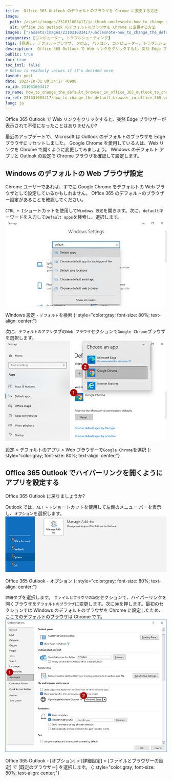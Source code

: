 ```yaml
---
title:  Office 365 Outlook のデフォルトのブラウザを Chrome に変更する方法
image:
  path: /assets/images/231031003417/ja-thumb-unclesnote-how_to_change_the_default_browser_in_office_365_outlook_to_chrome.png
  alt: Office 365 Outlook のデフォルトのブラウザを Chrome に変更する方法
images: ["/assets/images/231031003417/unclesnote-how_to_change_the_default_browser_in_office_365_outlook_to_chrome-windows_settings-search_default.png", "/assets/images/231031003417/unclesnote-how_to_change_the_default_browser_in_office_365_outlook_to_chrome-settings_default_apps_select_google_chrome_on_web_browser.png", "/assets/images/231031003417/unclesnote-how_to_change_the_default_browser_in_office_365_outlook_to_chrome-office_365_outlook-options.png", "/assets/images/231031003417/unclesnote-how_to_change_the_default_browser_in_office_365_outlook_to_chrome-office_365_outlook-options_advanced_select_default_browser_in_file_and_browser_preferences.png"]
categories: [コンピューター, トラブルシューティング]
tags: [見通し, デフォルトブラウザ, クロム, パソコン, コンピューター, トラブルシューティング]
description:  Office 365 Outlook で Web リンクをクリックすると、突然 Edge ブラウザーが表示されて不便になったことはありませんか?最近のアップデートで、Microsoft は Outlook のデフォルトのブラウザを Edge ブラウザにリセットしました。 Google Chrome を愛用している人は、Web リンクを Chrome で開くように変更してみましょう。 Windows のデフォルト アプリと Outlook の設定で Chrome ブラウザを確認して設定します。
public: true
toc: true
toc_intl: false
# Below is readonly values if it's decided once
layout: post
date: 2023-10-31 00:34:17 +0900
ro_id: 231031003417
ro_name: how_to_change_the_default_browser_in_office_365_outlook_to_chrome
ro_ref: 231031003417/how_to_change_the_default_browser_in_office_365_outlook_to_chrome
lang: ja
---
```

Office 365 Outlook で Web リンクをクリックすると、突然 Edge ブラウザーが表示されて不便になったことはありませんか?  

最近のアップデートで、Microsoft は Outlook のデフォルトのブラウザを Edge ブラウザにリセットしました。 Google Chrome を愛用している人は、Web リンクを Chrome で開くように変更してみましょう。 Windows のデフォルト アプリと Outlook の設定で Chrome ブラウザを確認して設定します。  
## Windows のデフォルトの Web ブラウザ設定
Chrome ユーザーであれば、すでに Google Chrome をデフォルトの Web ブラウザとして設定しているかもしれません。 Office 365 のデフォルトのブラウザー設定があることを確認してください。  

`CTRL + I`ショートカットを使用して`Windows 設定`を開きます。次に、`default`キーワードを入力して`Default apps`を検索し、選択します。  
![Windows 設定 - `デフォルト`を検索](/assets/images/231031003417/unclesnote-how_to_change_the_default_browser_in_office_365_outlook_to_chrome-windows_settings-search_default.png)  

Windows 設定 - `デフォルト`を検索
{: style="color:gray; font-size: 80%; text-align: center;"}

次に、`デフォルトのアプリ`タブの`Web ブラウザ`セクションで`Google Chrome`ブラウザを選択します。  
![設定 > デフォルトのアプリ > Web ブラウザーで`Google Chrome`を選択](/assets/images/231031003417/unclesnote-how_to_change_the_default_browser_in_office_365_outlook_to_chrome-settings_default_apps_select_google_chrome_on_web_browser.png)  

設定 > デフォルトのアプリ > Web ブラウザーで`Google Chrome`を選択
{: style="color:gray; font-size: 80%; text-align: center;"}

## Office 365 Outlook でハイパーリンクを開くようにアプリを設定する
Office 365 Outlook に戻りましょうか?  

Outlook では、`ALT + F`ショートカットを使用して左側のメニュー バーを表示し、`オプション`を選択します。  
![Office 365 Outlook - オプション](/assets/images/231031003417/unclesnote-how_to_change_the_default_browser_in_office_365_outlook_to_chrome-office_365_outlook-options.png)  

Office 365 Outlook - オプション
{: style="color:gray; font-size: 80%; text-align: center;"}

`詳細`タブを選択します。 `ファイルとブラウザの設定`セクションで、ハイパーリンクを開くブラウザを`デフォルトのブラウザ`に変更します。次に`OK`を押します。最初のセクションでは Windows のデフォルトのブラウザを Chrome に設定したため、ここでのデフォルトのブラウザは Chrome です。  
![Office 365 Outlook - [オプション] > [詳細設定] > [ファイルとブラウザーの設定] で [既定のブラウザー] を選択します。](/assets/images/231031003417/unclesnote-how_to_change_the_default_browser_in_office_365_outlook_to_chrome-office_365_outlook-options_advanced_select_default_browser_in_file_and_browser_preferences.png)  

Office 365 Outlook - [オプション] > [詳細設定] > [ファイルとブラウザーの設定] で [既定のブラウザー] を選択します。
{: style="color:gray; font-size: 80%; text-align: center;"}

